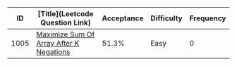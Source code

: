 |ID|[Title](Leetcode Question Link)|Acceptance|Difficulty|Frequency|
|----|-----|----|---|---|
|1005|[Maximize Sum Of Array After K Negations]( https://leetcode.com/problems/maximize-sum-of-array-after-k-negations)|51.3%|Easy|0|
